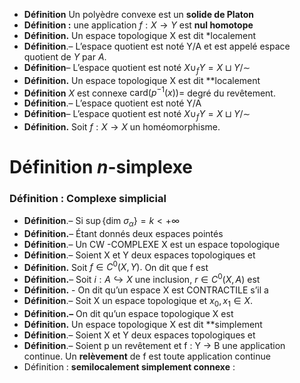 - **Définition** Un polyèdre convexe est un **solide de Platon** 
- **Définition :** une application $f:X \to Y$ est **nul homotope** 
- **Définition.** Un espace topologique X est dit *localement
- **Définition**.– L’espace quotient est noté Y/A et est appelé espace quotient de $Y$ par $A$.
- **Définition**– L’espace quotient est noté $X \cup_f Y = X \sqcup Y/∼$
- **Définition.** Un espace topologique X est dit **localement
- **Définition** $X$ est connexe $\text{card}(p^{-1}(x))=$  degré du revêtement.
- **Définition**.– L’espace quotient est noté Y/A 
- **Définition**– L’espace quotient est noté $X \cup_f Y = X \sqcup Y/∼$
- **Définition.** Soit $f : X \rightarrow X$ un homéomorphisme.
# Définition $n$-simplexe
### Définition : Complexe simplicial  
- **Définition**.– Si $\sup \{\text{dim } \sigma_\alpha\} = k < +\infty$ 
- **Définition.**– Étant donnés deux espaces pointés 
- **Définition**.– Un CW -COMPLEXE X est un espace topologique
- **Définition**.– Soient X et Y deux espaces topologiques et
- **Définition.** Soit $f \in C^0 (X, Y).$ On dit que f est 
- **Définition.**– Soit $i : A \hookrightarrow X$ une inclusion, $r \in C^0 (X, A)$ est 
- **Définition.** -  On dit qu’un espace X est CONTRACTILE s’il a
- **Définition**.– Soit X un espace topologique et $x_0, x_1 \in X$. 
- **Définition.–** On dit qu’un espace topologique X est
- **Définition.** Un espace topologique X est dit **simplement
- **Définition**.– Soient X et Y deux espaces topologiques et
- **Définition**.– Soient p un revêtement et f : Y → B une application continue. Un **relèvement** de f est toute application continue 
- Définition : **semilocalement simplement connexe** : 
